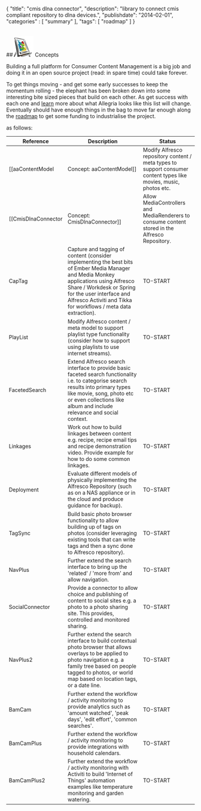 {
    "title": "cmis dlna connector",
    "description": "library to connect cmis compliant repository to dlna devices.",
    "publishdate": "2014-02-01",
    "categories" : [
    	 "summary"
    ],
    "tags": [ "roadmap" ]
}

<a name="Concepts"></a>  
##![Concepts](/assets/img/paint-by-numbers-50.png?raw=true) Concepts  

Building a full platform for Consumer Content Management is a big job and doing it in an open source project (read: in spare time) could take forever.

To get things moving - and get some early successes to keep the momentum rolling - the elephant has been broken down into some interesting bite sized pieces that build on each other.  As get success with each one and [learn](#HowTo) more about what Allegria looks like this list will change.  Eventually should have enough things in the bag to move far enough along the [roadmap](http://peterwatts.github.io/allegria/) to get some funding to industrialise the project.


 as follows:

|Reference           |Description                                    |Status                  |
|--------------------|-----------------------------------------------|------------------------|
|[[aaContentModel|Concept: aaContentModel]] |Modify Alfresco repository content / meta types to support consumer content types like movies, music, photos etc.| EDIT |
|[[CmisDlnaConnector|Concept: CmisDlnaConnector]] |Allow MediaControllers and MediaRenderers to consume content stored in the Alfresco Repository.| EDIT  |
|CapTag |Capture and tagging of content (consider implementing the best bits of Ember Media Manager and Media Monkey applications using Alfresco Share / Workdesk or Spring for the user interface and Alfresco Activiti and Tikka for workflows / meta data extraction). | TO-START |  
|PlayList |Modify Alfresco content / meta model to support playlist type functionality (consider how to support using playlists to use internet streams).| TO-START |
|FacetedSearch |Extend Alfresco search interface to provide basic faceted search functionality i.e. to categorise search results into primary types like movie, song, photo etc or even collections like album and include relevance and social context.| TO-START |
|Linkages |Work out how to build linkages between content e.g. recipe, recipe email tips and recipe demonstration video. Provide example for how to do some common linkages.| TO-START |
|Deployment |Evaluate different models of physically implementing the Alfresco Repository (such as on a NAS appliance or in the cloud and produce guidance for backup).| TO-START |
|TagSync |Build basic photo browser functionality to allow building up of tags on photos (consider leveraging existing tools that can write tags and then a sync done to Alfresco repository).| TO-START |
|NavPlus |Further extend the search interface to bring up the 'related' / 'more from' and allow navigation.| TO-START |
|SocialConnector |Provide a connector to allow choice and publishing of content to social sites e.g. a photo to a photo sharing site. This provides, controlled and monitored sharing. | TO-START |
|NavPlus2 |Further extend the search interface to build contextual photo browser that allows overlays to be applied to photo navigation e.g. a family tree based on people tagged to photos, or world map based on location tags, or a date line.| TO-START |
|BamCam |Further extend the workflow / activity monitoring to provide analytics such as 'amount watched', 'peak days', 'edit effort', 'common searches'.| TO-START |
|BamCamPlus |Further extend the workflow / activity monitoring to provide integrations with household calendars. | TO-START | 
|BamCamPlus2 |Further extend the workflow / activity monitoring with Activiti to build 'Internet of Things' automation examples like temperature monitoring and garden watering.| TO-START |
